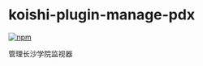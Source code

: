# koishi-plugin-manage-pdx

[![npm](https://img.shields.io/npm/v/koishi-plugin-manage-pdx?style=flat-square)](https://www.npmjs.com/package/koishi-plugin-manage-pdx)

管理长沙学院监视器
